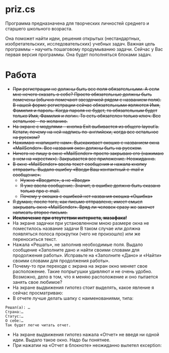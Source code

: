 priz.cs
====
Программа предназначена для творческих личностей среднего и старшего школьного возраста.

Она поможет найти идеи, решения открытых (нестандартных, изобретательских, исследовательских) учебных задач.
Важная цель программы – научить пошаговому продумыванию задачи.
Сейчас у Вас первая версия программы. 
Она будет пополняться блоками задач.

Работа
=====

- ~~При регистрации не должны быть все поля обязательными. А если мне нечего сказать о себе? Просто обязательные должны быть помечены (обычно помечают звездочкой рядом с названием поля). В нашей форме регистрации сейчас обязательными являются Имя, Фамилия и пароль. Когда пароля не будет, то обязательным будет только Имя, Фамилия и логин. То есть обязателен только ключ. Все остальное – по желанию.~~
- ~~На экране с модулями – кнопка Exit выбивается из общего layout’a. Кстати, почему на ней надпись по-английски, когда все остальное на русском?~~
- ~~Нажимаю «напишите нам». Выскакивает окошко с названием окна «MailSender». Все названия окон должны быть на русском.~~
- ~~Ничего не пишу в окне «MailSender» просто закрываю его (нажимаю в нем на «крестик»). Закрывается все приложение. Неожиданно.~~
- ~~В окне «MailSender» ввела текст сообщения и нажала кнопку отправить. Выдало ошибку «Введи Ваш контактный e-mail и сообщение».~~
  - ~~Нужно «Введите», а не «Введи»~~
  - ~~Я уже ввела сообщение. Значит, в ошибке должно быть сказано только про е-mail.~~
  - ~~Почему у окошка с ошибкой нет названия окошка «Ошибка»~~
- ~~Я думаю, после того, как письмо отправлено, имеет смысл закрывать окно «MailSender». Вряд ли человек сразу же захочет написать второе письмо.~~
- **~~Исключение при отсутствии интернета, мазафака!~~**
- На экране задачки при установленном мною размере окна не поместилось название задачи
В таком случае или должна появляться полоса прокрутки (чего не произошло) или же переноситься текст.
- Нажала «Решать», не заполнив необходимые поля. Выдало сообщение «Заполните дано и найти своими словами для продолжения работы». Исправьте на «Заполните «Дано» и «Найти» своими словами для продолжения работы».
- Почему-то при переходе с экрана на экран окно меняет свое расположение. Такие попрыгушки удивляют и не очень удобно. Возможно, дело в том, что я меняю расположение и оно пытается занять свое любимое?
- На экране выдвижения гипотез стоит выделять, какое явление я сейчас просматриваю:
- В отчете лучше делать шапку с наименованиями, типа:
```
Решал(а): …
Страна:…
Статус:…
О себе:…
Так будет легче читать отчет.
```
- На экране выдвижения гипотез нажала «Отчет» не введя ни одной идеи. Выдало такое окно. Надо бы понятнее.
- При нажатии на «Отчет в блокноте» неожиданно вылетел exception:
